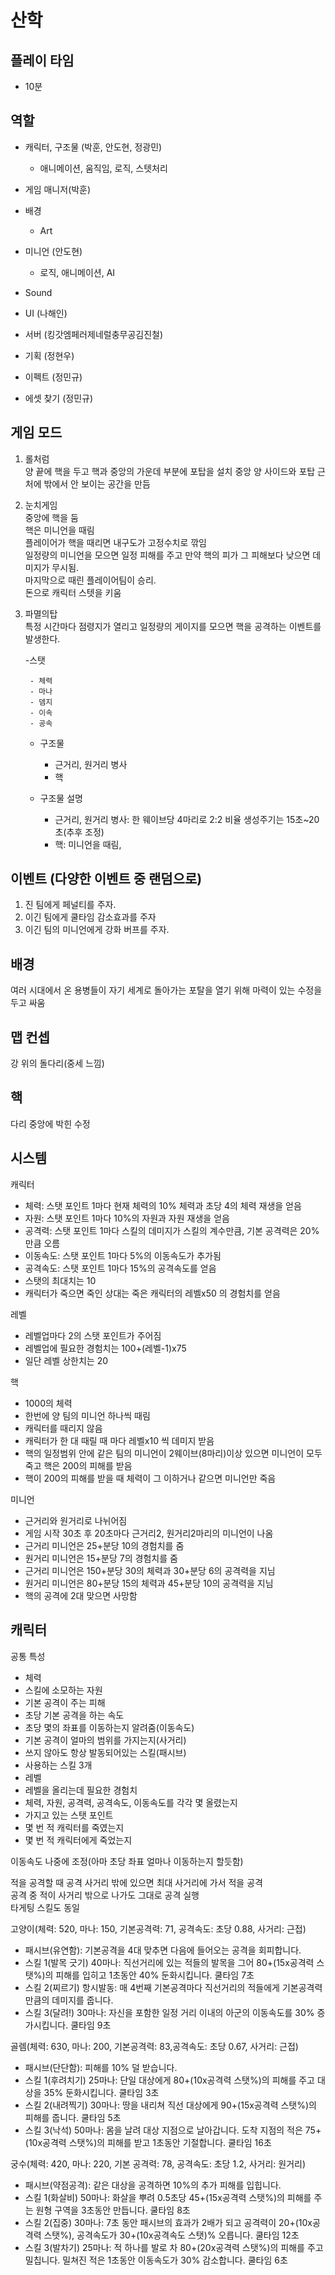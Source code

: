 # 산학

## 플레이 타임 
- 10분

## 역할
- 캐릭터, 구조물 (박훈, 안도현, 정광민)
	- 애니메이션, 움직임, 로직, 스텟처리  
- 게임 매니저(박훈)

- 배경
	- Art

- 미니언 (안도현)
	- 로직, 애니메이션, AI

- Sound

- UI (나해인)

- 서버 (킹갓엠페러제네럴충무공김진철)

- 기획 (정현우)

- 이펙트 (정민규)

- 에셋 찾기 (정민규)

## 게임 모드
1. 롤처럼<br>
양 끝에 핵을 두고 핵과 중앙의 가운데 부분에 포탑을 설치
중앙 양 사이드와 포탑 근처에 밖에서 안 보이는 공간을 만듬

2. 눈치게임<br>
중앙에 핵을 둠<br>
핵은 미니언을 때림<br> 
플레이어가 핵을 때리면 내구도가 고정수치로 깎임<br>
일정량의 미니언을 모으면 일정 피해를 주고 만약 핵의 피가 그 피해보다 낮으면 데미지가 무시됨.<br>
마지막으로 때린 플레이어팀이 승리.<br>
돈으로 캐릭터 스텟을 키움<br>

3. 파멸의탑<br>
특정 시간마다 점령지가 열리고 일정량의 게이지를 모으면 핵을 공격하는 이벤트를 발생한다.
	
	-스탯
	
		- 체력  
		- 마나  
		- 뎀지  
		- 이속  
		- 공속  

	- 구조물
		- 근거리, 원거리 병사
		- 핵

	- 구조물 설명
		- 근거리, 원거리 병사: 한 웨이브당 4마리로 2:2 비율 생성주기는 15초~20초(추후 조정)  
		- 핵: 미니언을 때림,



## 이벤트 (다양한 이벤트 중 랜덤으로)
1. 진 팀에게 페널티를 주자.
2. 이긴 팀에게 쿨타임 감소효과를 주자
3. 이긴 팀의 미니언에게 강화 버프를 주자.

## 배경
여러 시대에서 온 용병들이 자기 세계로 돌아가는 포탈을 열기 위해 마력이 있는 수정을 두고 싸움

## 맵 컨셉
강 위의 돌다리(중세 느낌)

## 핵
다리 중앙에 박힌 수정

## 시스템
캐릭터<br>
- 체력: 스탯 포인트 1마다 현재 체력의 10% 체력과 초당 4의 체력 재생을 얻음<br>
- 자원: 스탯 포인트 1마다 10%의 자원과 자원 재생을 얻음<br>
- 공격력: 스탯 포인트 1마다 스킬의 데미지가 스킬의 계수만큼, 기본 공격력은 20%만큼 오름<br>
- 이동속도: 스탯 포인트 1마다 5%의 이동속도가 추가됨<br>
- 공격속도: 스탯 포인트 1마다 15%의 공격속도를 얻음<br>
- 스탯의 최대치는 10<br>
- 캐릭터가 죽으면 죽인 상대는 죽은 캐릭터의 레벨x50 의 경험치를 얻음<br>

레벨<br>
- 레벨업마다 2의 스탯 포인트가 주어짐<br>
- 레벨업에 필요한 경험치는 100+(레벨-1)x75<br>
- 일단 레벨 상한치는 20<br>

핵<br>
- 1000의 체력<br>
- 한번에 양 팀의 미니언 하나씩 때림<br>
- 캐릭터를 때리지 않음<br>
- 캐릭터가 한 대 때릴 때 마다 레벨x10 씩 데미지 받음<br>
- 핵의 일정범위 안에 같은 팀의 미니언이 2웨이브(8마리)이상 있으면 미니언이 모두 죽고 핵은 200의 피해를 받음<br>
- 핵이 200의 피해를 받을 때 체력이 그 이하거나 같으면 미니언만 죽음

미니언<br>
- 근거리와 원거리로 나뉘어짐<br>
- 게임 시작 30초 후 20초마다 근거리2, 원거리2마리의 미니언이 나옴<br>
- 근거리 미니언은 25+분당 10의 경험치를 줌<br>
- 원거리 미니언은 15+분당 7의 경험치를 줌<br>
- 근거리 미니언은 150+분당 30의 체력과 30+분당 6의 공격력을 지님<br>
- 원거리 미니언은 80+분당 15의 체력과 45+분당 10의 공격력을 지님<br>
- 핵의 공격에 2대 맞으면 사망함<br>

## 캐릭터

공통 특성<br>
- 체력<br>
- 스킬에 소모하는 자원<br>
- 기본 공격이 주는 피해<br>
- 초당 기본 공격을 하는 속도<br>
- 초당 몇의 좌표를 이동하는지 알려줌(이동속도)<br>
- 기본 공격이 얼마의 범위를 가지는지(사거리)<br>
- 쓰지 않아도 항상 발동되어있는 스킬(패시브)<br>
- 사용하는 스킬 3개<br>
- 레벨<br>
- 레벨을 올리는데 필요한 경험치<br>
- 체력, 자원, 공격력, 공격속도, 이동속도를 각각 몇 올렸는지<br>
- 가지고 있는 스탯 포인트<br>
- 몇 번 적 캐릭터를 죽였는지<br>
- 몇 번 적 캐릭터에게 죽었는지<br>

 이동속도 나중에 조정(아마 초당 좌표 얼마나 이동하는지 할듯함)
 
 적을 공격할 때 공격 사거리 밖에 있으면 최대 사거리에 가서 적을 공격<br>
 공격 중 적이 사거리 밖으로 나가도 그대로 공격 실행<br>
 타게팅 스킬도 동일<br>
 
고양이(체력: 520, 마나: 150, 기본공격력: 71, 공격속도: 초당 0.88, 사거리: 근접)<br>
- 패시브(유연함): 기본공격을 4대 맞추면 다음에 들어오는 공격을 회피합니다.
- 스킬 1(발목 긋기) 40마나: 직선거리에 있는 적들의 발목을 그어 80+(15x공격력 스탯%)의 피해를 입히고 1초동안 40% 둔화시킵니다. 쿨타임 7초<br>
- 스킬 2(찌르기) 항시발동: 매 4번째 기본공격마다 직선거리의 적들에게 기본공격력 만큼의 데미지를 줍니다. <br>
- 스킬 3(달려!) 30마나: 자신을 포함한 일정 거리 이내의 아군의 이동속도를 30% 증가시킵니다. 쿨타임 9초 <br>

골렘(체력: 630, 마나: 200, 기본공격력: 83,공격속도: 초당 0.67, 사거리: 근접)<br>
- 패시브(단단함): 피해를 10% 덜 받습니다.<br>
- 스킬 1(후려치기) 25마나: 단일 대상에게 80+(10x공격력 스탯%)의 피해를 주고 대상을 35% 둔화시킵니다. 쿨타임 3초<br>
- 스킬 2(내려찍기) 30마나: 땅을 내리쳐 직선 대상에게 90+(15x공격력 스탯%)의 피해를 줍니다. 쿨타임 5초<br>
- 스킬 3(낙석) 50마나: 몸을 날려 대상 지점으로 날아갑니다. 도착 지점의 적은 75+(10x공격력 스탯%)의 피해를 받고 1초동안 기절합니다. 쿨타임 16초<br>

궁수(체력: 420, 마나: 220, 기본 공격력: 78, 공격속도: 초당 1.2, 사거리: 원거리)<br>
- 패시브(약점공격): 같은 대상을 공격하면 10%의 추가 피해를 입힙니다.<br>
- 스킬 1(화살비) 50마나: 화살을 뿌려 0.5초당 45+(15x공격력 스탯%)의 피해를 주는 원형 구역을 3초동안 만듭니다. 쿨타임 8초<br>
- 스킬 2(집중) 30마나: 7초 동안 패시브의 효과가 2배가 되고 공격력이 20+(10x공격력 스탯%), 공격속도가 30+(10x공격속도 스탯)% 오릅니다. 쿨타임 12초<br>
- 스킬 3(발차기) 25마나: 적 하나를 발로 차 80+(20x공격력 스탯%)의 피해를 주고 밀칩니다. 밀쳐진 적은 1초동안 이동속도가 30% 감소합니다. 쿨타임 6초<br>

